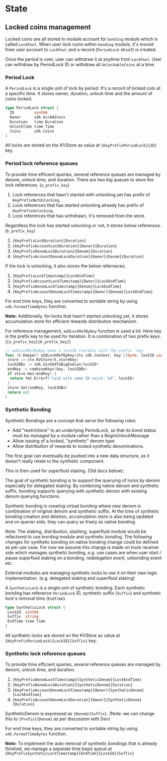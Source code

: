 <!--
order: 2
-->

# State

## Locked coins management

Locked coins are all stored in module account for `bonding` module which is called `LockPool`.
When user lock coins within `bonding` module, it's moved from user account to `LockPool` and a record (`PeriodLock` struct) is created.

Once the period is over, user can withdraw it at anytime from `LockPool`.
User can withdraw by PeriodLock ID or withdraw all `UnlockableCoins` at a time.

### Period Lock

A `PeriodLock` is a single unit of lock by period. It's a record of locked coin at a specific time.
It stores owner, duration, unlock time and the amount of coins locked.

```go
type PeriodLock struct {
  ID         uint64
  Owner      sdk.AccAddress
  Duration   time.Duration
  UnlockTime time.Time
  Coins      sdk.Coins
}
```

All locks are stored on the KVStore as value at `{KeyPrefixPeriodLock}{ID}` key.

### Period lock reference queues

To provide time efficient queries, several reference queues are managed by denom, unlock time, and duration.
There are two big queues to store the lock references. (`a_prefix_key`)

1. Lock references that hasn't started with unlocking yet has prefix of `KeyPrefixNotUnlocking`.
2. Lock references that has started unlocking already has prefix of `KeyPrefixUnlocking`.
3. Lock references that has withdrawn, it's removed from the store.

Regardless the lock has started unlocking or not, it stores below references. (`b_prefix_key`)

1. `{KeyPrefixLockDuration}{Duration}`
2. `{KeyPrefixAccountLockDuration}{Owner}{Duration}`
3. `{KeyPrefixDenomLockDuration}{Denom}{Duration}`
4. `{KeyPrefixAccountDenomLockDuration}{Owner}{Denom}{Duration}`

If the lock is unlocking, it also stores the below referneces.

1. `{KeyPrefixLockTimestamp}{LockEndTime}`
2. `{KeyPrefixAccountLockTimestamp}{Owner}{LockEndTime}`
3. `{KeyPrefixDenomLockTimestamp}{Denom}{LockEndTime}`
4. `{KeyPrefixAccountDenomLockTimestamp}{Owner}{Denom}{LockEndTime}`

For end time keys, they are converted to sortable string by using `sdk.FormatTimeBytes` function.

**Note:**
Additionally, for locks that hasn't started unlocking yet, it stores accumulation store for efficient rewards distribution mechanism.

For reference management, `addLockRefByKey` function is used a lot.
Here key is the prefix key to be used for iteration. It is combination of two prefix keys.(`{a_prefix_key}{b_prefix_key}`)

```go
// addLockRefByKey make a lockID iterable with the prefix `key`
func (k Keeper) addLockRefByKey(ctx sdk.Context, key []byte, lockID uint64) error {
 store := ctx.KVStore(k.storeKey)
 lockIDBz := sdk.Uint64ToBigEndian(lockID)
 endKey := combineKeys(key, lockIDBz)
 if store.Has(endKey) {
  return fmt.Errorf("lock with same ID exist: %d", lockID)
 }
 store.Set(endKey, lockIDBz)
 return nil
}
```

### Synthetic Bonding

Synthetic Bondings are a concept that serve the following roles:

* Add "restrictions" to an underlying PeriodLock, so that its bond status must be managed by a module rather than a BeginUnlockMessage
* Allow issuing of a locked, "synthetic" denom type
* Allow distribution of rewards to locked synthetic denominations.

The first goal can eventually be pushed into a new data structure, as it doesn't really relate to the synthetic component.

This is then used for superfluid staking. (Old docs below):

The goal of synthetic bonding is to support the querying of locks by denom especially for delegated staking. By combining native denom and synthetic suffix, bonding supports querying with synthetic denom with existing denom querying functions.

Synthetic bonding is creating virtual bonding where new denom is combination of original denom and synthetic suffix.
At the time of synthetic bonding creation and deletion, accumulation store is also being updated and on querier side, they can query as freely as native bonding.

Note: The staking, distribution, slashing, superfluid module would be refactored to use bonding module and synthetic bonding.
The following changes for synthetic bonding on native bonding change could be defined as per use case. For now we assume this change is made on hook receiver side which manages synthetic bonding, e.g. use cases are when user start / pause superfluid staking on a bonding, redelegation event, unbonding event etc.

External modules are managing synthetic locks to use it on their own logic implementation. (e.g. delegated staking and superfluid staking)

A `SyntheticLock` is a single unit of synthetic bonding. Each synthetic bonding has reference `PeriodLock` ID, synthetic suffix (`Suffix`) and synthetic lock's removal time (`EndTime`).

```go
type SyntheticLock struct {
 LockId  uint64
 Suffix  string
 EndTime time.Time
}
```

All synthetic locks are stored on the KVStore as value at `{KeyPrefixPeriodLock}{LockID}{Suffix}` key.

### Synthetic lock reference queues

To provide time efficient queries, several reference queues are managed by denom, unlock time, and duration.

1. `{KeyPrefixDenomLockTimestamp}{SyntheticDenom}{LockEndTime}`
2. `{KeyPrefixDenomLockDuration}{SyntheticDenom}{Duration}`
3. `{KeyPrefixAccountDenomLockTimestamp}{Owner}{SyntheticDenom}{LockEndTime}`
4. `{KeyPrefixAccountDenomLockDuration}{Owner}{SyntheticDenom}{Duration}`

SyntheticDenom is expressed as `{Denom}{Suffix}`. (Note: we can change this to `{Prefix}{Denom}` as per discussion with Dev)

For end time keys, they are converted to sortable string by using `sdk.FormatTimeBytes` function.

**Note:**
To implement the auto removal of synthetic bondings that is already finished, we manage a separate time basis queue at
`{KeyPrefixSyntheticLockTimestamp}{EndTime}{LockId}{Suffix}`
